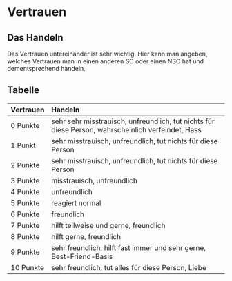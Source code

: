 # Vertrauen

## Das Handeln

Das Vertrauen untereinander ist sehr wichtig. Hier kann man angeben, welches Vertrauen man in einen anderen SC oder einen NSC hat und dementsprechend handeln.

## Tabelle

| Vertrauen | Handeln |
| :--- | :--- |
| 0 Punkte | sehr sehr misstrauisch, unfreundlich, tut nichts für diese Person, wahrscheinlich verfeindet, Hass |
| 1 Punkt | sehr misstrauisch, unfreundlich, tut nichts für diese Person |
| 2 Punkte | sehr misstrauisch, unfreundlich, tut nichts für diese Person |
| 3 Punkte | misstrauisch, unfreundlich |
| 4 Punkte | unfreundlich |
| 5 Punkte | reagiert normal |
| 6 Punkte | freundlich |
| 7 Punkte | hilft teilweise und gerne, freundlich |
| 8 Punkte | hilft gerne, freundlich |
| 9 Punkte | sehr freundlich, hilft fast immer und sehr gerne, Best-Friend-Basis |
| 10 Punkte | sehr freundlich, tut alles für diese Person, Liebe |

